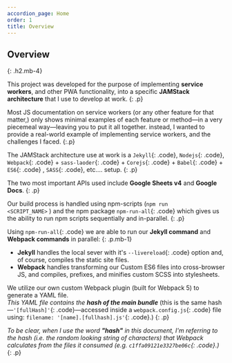 ```yaml
---
accordion_page: Home
order: 1
title: Overview
---
```


## Overview
{: .h2.mb-4}

This project was developed for the purpose of implementing 
**service workers**, and other PWA functionality, into a specific 
**JAMStack architecture** that I use to develop at work.
{: .p}

Most JS documentation on service workers (or any other feature for that matter,) 
only shows minimal examples of each feature or method—in a very piecemeal way—leaving 
you to put it all together. instead, I wanted to provide a real-world example of 
implementing service workers, and the challenges I faced.
{:.p}

The JAMStack architecture use at work is a `Jekyll`{: .code}, `Nodejs`{: .code}, 
`Webpack`{: .code} + `sass-laoder`{: .code} + `Corejs`{: .code} + `Babel`{: .code} +
`ES6`{: .code} ,  `SASS`{: .code}, etc.... setup.
{: .p}

The two most important APIs used include **Google Sheets v4** and **Google Docs**.
{: .p}

Our build process is handled using npm-scripts (<code class="code mx-1 code__bash">npm run <span class="code--blue">&lt;SCRIPT_NAME&gt;</span></code> ) 
and the npm package `npm-run-all`{: .code} which gives us the ability to run npm scripts sequentially and in-parallel.
{: .p}

Using `npm-run-all`{: .code} we are able to run our **Jekyll command** and **Webpack commands** in parallel:
{: .p.mb-1}

- **Jekyll** handles the local sever with it's `--livereload`{: .code} option and, of course, 
  compiles the static site&nbsp;files.
- **Webpack** handles transforming our Custom ES6 files into cross-browser JS, and compiles, 
  prefixes, and minifies custom SCSS into stylesheets.

We utilize our own custom Webpack plugin (built for Webpack 5) to generate a YAML file. \
_This YAML file contains the **hash of the main bundle**_ (this is the same 
hash&mdash;`'[fullHash]'`{: .code}&mdash;accessed inside a `webpack.config.js`{: .code} file using: 
`filename: '[name].[fullhash].js'`{: .code}.)
{: .p}

_To be clear, when I use the word **"hash"** in this document, 
I'm referring to the hash (i.e. the random looking string of characters) that Webpack 
calculates from the files it consumed (e.g. `c1ffa09121e3327be06c`{: .code}.)_
{: .p}
